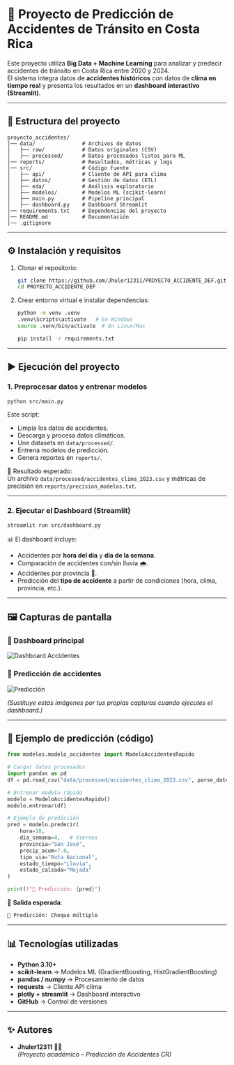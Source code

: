 # 🚦 Proyecto de Predicción de Accidentes de Tránsito en Costa Rica

Este proyecto utiliza **Big Data + Machine Learning** para analizar y predecir accidentes de tránsito en Costa Rica entre 2020 y 2024.  
El sistema integra datos de **accidentes históricos** con datos de **clima en tiempo real** y presenta los resultados en un **dashboard interactivo (Streamlit)**.

---

## 📂 Estructura del proyecto

```
proyecto_accidentes/
│── data/               # Archivos de datos
│   ├── raw/            # Datos originales (CSV)
│   ├── processed/      # Datos procesados listos para ML
│── reports/            # Resultados, métricas y logs
│── src/                # Código fuente
│   ├── api/            # Cliente de API para clima
│   ├── datos/          # Gestión de datos (ETL)
│   ├── eda/            # Análisis exploratorio
│   ├── modelos/        # Modelos ML (scikit-learn)
│   ├── main.py         # Pipeline principal
│   ├── dashboard.py    # Dashboard Streamlit
│── requirements.txt    # Dependencias del proyecto
│── README.md           # Documentación
│── .gitignore
```

---

## ⚙️ Instalación y requisitos

1. Clonar el repositorio:
   ```bash
   git clone https://github.com/Jhuler12311/PROYECTO_ACCIDENTE_DEF.git
   cd PROYECTO_ACCIDENTE_DEF
   ```

2. Crear entorno virtual e instalar dependencias:
   ```bash
   python -m venv .venv
   .venv\Scripts\activate   # En Windows
   source .venv/bin/activate  # En Linux/Mac

   pip install -r requirements.txt
   ```

---

## ▶️ Ejecución del proyecto

### 1. Preprocesar datos y entrenar modelos
```bash
python src/main.py
```

Este script:
- Limpia los datos de accidentes.
- Descarga y procesa datos climáticos.
- Une datasets en `data/processed/`.
- Entrena modelos de predicción.
- Genera reportes en `reports/`.

📌 Resultado esperado:  
Un archivo `data/processed/accidentes_clima_2023.csv` y métricas de precisión en `reports/precision_modelos.txt`.

---

### 2. Ejecutar el Dashboard (Streamlit)
```bash
streamlit run src/dashboard.py
```

📊 El dashboard incluye:
- Accidentes por **hora del día** y **día de la semana**.
- Comparación de accidentes con/sin lluvia 🌧️.
- Accidentes por provincia 📍.
- Predicción del **tipo de accidente** a partir de condiciones (hora, clima, provincia, etc.).

---

## 🖼️ Capturas de pantalla

### 🔹 Dashboard principal
![Dashboard Accidentes](https://via.placeholder.com/900x400.png?text=Dashboard+Accidentes+CR)

### 🔹 Predicción de accidentes
![Predicción](https://via.placeholder.com/900x400.png?text=Prediccion+Accidentes)

*(Sustituye estas imágenes por tus propias capturas cuando ejecutes el dashboard.)*

---

## 🔮 Ejemplo de predicción (código)

```python
from modelos.modelo_accidentes import ModeloAccidentesRapido

# Cargar datos procesados
import pandas as pd
df = pd.read_csv("data/processed/accidentes_clima_2023.csv", parse_dates=["fecha"])

# Entrenar modelo rápido
modelo = ModeloAccidentesRapido()
modelo.entrenar(df)

# Ejemplo de predicción
pred = modelo.predecir(
    hora=18,
    dia_semana=4,   # Viernes
    provincia="San José",
    precip_acum=7.0,
    tipo_via="Ruta Nacional",
    estado_tiempo="Lluvia",
    estado_calzada="Mojada"
)

print(f"🔮 Predicción: {pred}")
```

📌 **Salida esperada**:  
```
🔮 Predicción: Choque múltiple
```

---

## 📊 Tecnologías utilizadas
- **Python 3.10+**
- **scikit-learn** → Modelos ML (GradientBoosting, HistGradientBoosting)
- **pandas / numpy** → Procesamiento de datos
- **requests** → Cliente API clima
- **plotly + streamlit** → Dashboard interactivo
- **GitHub** → Control de versiones

---

## ✨ Autores
- **Jhuler12311** 👨‍💻  
*(Proyecto académico – Predicción de Accidentes CR)*
